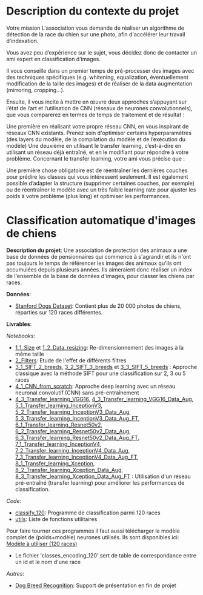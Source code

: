 # Description du contexte du projet
Votre mission
L'association vous demande de réaliser un algorithme de détection de la race du chien sur une photo, afin d'accélérer leur travail d’indexation.

Vous avez peu d’expérience sur le sujet, vous décidez donc de contacter un ami expert en classification d’images.

Il vous conseille dans un premier temps de pré-processer des images avec des techniques spécifiques (e.g. whitening, equalization, éventuellement modification de la taille des images) et de réaliser de la data augmentation (mirroring, cropping...).

Ensuite, il vous incite à mettre en œuvre deux approches s’appuyant sur l’état de l’art et l’utilisation de CNN (réseaux de neurones convolutionnels), que vous comparerez en termes de temps de traitement et de résultat :

Une première en réalisant votre propre réseau CNN, en vous inspirant de réseaux CNN existants. Prenez soin d'optimiser certains hyperparamètres (des layers du modèle, de la compilation du modèle et de l’exécution du modèle)
Une deuxième en utilisant le transfer learning, c’est-à-dire en utilisant un réseau déjà entraîné, et en le modifiant pour répondre à votre problème.
Concernant le transfer learning, votre ami vous précise que :

Une première chose obligatoire est de réentraîner les dernières couches pour prédire les classes qui vous intéressent seulement.
Il est également possible d’adapter la structure (supprimer certaines couches, par exemple) ou de réentraîner le modèle avec un très faible learning rate pour ajuster les poids à votre problème (plus long) et optimiser les performances.

# Classification automatique d'images de chiens

**Description du projet**:
Une association de protection des animaux a une base de données de pensionnaires qui commence à s'agrandir et ils n'ont pas 
toujours le temps de référencer les images des animaux qu'ils ont accumulées depuis plusieurs années. 
Ils aimeraient donc réaliser un index de l'ensemble de la base de données d'images, pour classer les chiens par races.

**Données**:
* [Stanford Dogs Dataset](http://vision.stanford.edu/aditya86/ImageNetDogs/): 
Contient plus de 20 000 photos de chiens, réparties sur 120 races différentes. 

**Livrables**:

*Notebooks*:
* [1_1_Size](1_1_Size.ipynb) et [1_2_Data_resizing](1_2_Data_resizing.ipynb): Re-dimensionnement des images à la même taille
* [2_Filters](2_Filters.ipynb): Etude de l'effet de différents filtres
* [3_1_SIFT_2_breeds](3_1_SIFT_2_breeds.ipynb), [3_2_SIFT_3_breeds](3_2_SIFT_3_breeds.ipynb) et [3_3_SIFT_5_breeds](3_3_SIFT_5_breeds.ipynb)
: Approche classique avec la méthode SIFT pour une classification sur 2, 3 ou 5 races
* [4_1_CNN_from_scratch](4_1_CNN_from_scratch.ipynb): Approche deep learning avec un réseau neuronal convolutif (CNN) sans pré-entraînement
* [4_3_Transfer_learning_VGG16](4_2_Transfer_learning_VGG16.ipynb), [4_3_Transfer_learning_VGG16_Data_Aug](4_3_Transfer_learning_VGG16_Data_Aug.ipynb), [5_1_Transfer_learning_InceptionV3](5_1_Transfer_learning_InceptionV3.ipynb), 
[5_2_Transfer_learning_InceptionV3_Data_Aug](5_2_Transfer_learning_InceptionV3_Data_Aug.ipynb), [5_3_Transfer_learning_InceptionV3_Data_Aug_FT](5_3_Transfer_learning_InceptionV3_Data_Aug_FT.ipynb), [6_1_Transfer_learning_Resnet50v2](6_1_Transfer_learning_Resnet50v2.ipynb), [6_2_Transfer_learning_Resnet50v2_Data_Aug](6_2_Transfer_learning_Resnet50v2_Data_Aug.ipynb), [6_3_Transfer_learning_Resnet50v2_Data_Aug_FT](6_3_Transfer_learning_Resnet50v2_Data_Aug_FT.ipynb), [7_1_Transfer_learning_InceptionV4](7_1_Transfer_learning_InceptionV4.ipynb), [7_2_Transfer_learning_InceptionV4_Data_Aug](7_2_Transfer_learning_InceptionV4_Data_Aug.ipynb), [7_3_Transfer_learning_InceptionV4_Data_Aug_FT](7_3_Transfer_learning_InceptionV4_Data_Aug_FT.ipynb), [8_1_Transfer_learning_Xception](8_1_Transfer_learning_Xception.ipynb), [8_2_Transfer_learning_Xception_Data_Aug](8_2_Transfer_learning_Xception_Data_Aug.ipynb), [8_3_Transfer_learning_Xception_Data_Aug_FT](8_3_Transfer_learning_Xception_Data_Aug_FT.ipynb) : Utilisation d'un réseau pré-entraîné (transfer learning) pour améliorer les performances de classification.

*Code*:
* [classify_120](classify_120.py): Programme de classification parmi 120 races
* [utils](utils.py): Liste de fonctions utilitaires

Pour faire tourner ces programmes il faut aussi télécharger le modèle complet de (poids+modèle) neurones utilisés. Ils sont disponibles ici:
[Modèle à utiliser (120 races)](https://drive.google.com/open?id=1h9ZCmRurpXnjzICHjfRq_oBT1u2edNHa)

* Le fichier 'classes_encoding_120' sert de table de correspondance entre un id et le nom d'une race

*Autres*:
* [Dog Breed Recognition](Dog_Breed_Recognition.pdf): Support de présentation en fin de projet

